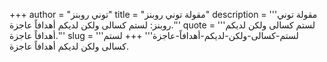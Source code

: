 +++
author = "توني روبنز"
title = "مقولة توني روبنز"
description = '''مقولة توني روبنز: لستم كسالى ولكن لديكم أهدافاً عاجزة.'''
quote = '''لستم كسالى ولكن لديكم أهدافاً عاجزة.'''
slug = '''لستم-كسالى-ولكن-لديكم-أهدافاً-عاجزة'''
+++
لستم كسالى ولكن لديكم أهدافاً عاجزة.
